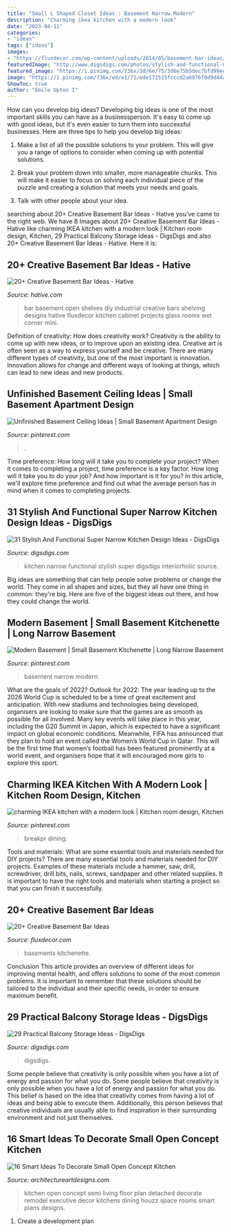 ```yaml
---
title: "Small L Shaped Closet Ideas : Basement Narrow Modern"
description: "Charming ikea kitchen with a modern look"
date: "2023-04-11"
categories:
- "ideas"
tags: ["ideas"]
images:
- "https://fluxdecor.com/wp-content/uploads/2014/05/basement-bar-ideas/9-small-basement-bar.jpg"
featuredImage: "http://www.digsdigs.com/photos/stylish-and-functional-narrow-kitchen-design-ideas-13-554x739.jpg"
featured_image: "https://i.pinimg.com/736x/3d/6e/75/3d6e75b5dec7bfd99ed48c33ed7207c4.jpg"
image: "https://i.pinimg.com/736x/ed/e1/71/ede171515fcccd2a6976f8d9d44a1ac5--ranch-kitchen-remodel-small-l-shaped-kitchens.jpg"
ShowToc: true
author: "Emile Upton I"
---
```



How can you develop big ideas?
Developing big ideas is one of the most important skills you can have as a businessperson. It's easy to come up with good ideas, but it's even easier to turn them into successful businesses. Here are three tips to help you develop big ideas:
1. Make a list of all the possible solutions to your problem. This will give you a range of options to consider when coming up with potential solutions.

2. Break your problem down into smaller, more manageable chunks. This will make it easier to focus on solving each individual piece of the puzzle and creating a solution that meets your needs and goals.

3. Talk with other people about your idea.

	

		
searching about 20+ Creative Basement Bar Ideas - Hative you've came to the right web. We have 8 Images about 20+ Creative Basement Bar Ideas - Hative like charming IKEA kitchen with a modern look | Kitchen room design, Kitchen, 29 Practical Balcony Storage Ideas - DigsDigs and also 20+ Creative Basement Bar Ideas - Hative. Here it is:
		
    
## 20+ Creative Basement Bar Ideas - Hative

<img loading=lazy src="https://hative.com/wp-content/uploads/2014/05/basement-bar-ideas/7-open-basement-bar.jpg" onerror="this.onerror=null;this.src='https://tse2.mm.bing.net/th?id=OIP.OHI6S8lbzLBAljamfQB0KQHaJ4&amp;pid=15.1';" alt="20+ Creative Basement Bar Ideas - Hative">

_Source: hative.com_

>bar basement open shelves diy industrial creative bars shelving designs hative fluxdecor kitchen cabinet projects glass rooms wet corner mini. 

	

Definition of creativity: How does creativity work?
Creativity is the ability to come up with new ideas, or to improve upon an existing idea. Creative art is often seen as a way to express yourself and be creative. There are many different types of creativity, but one of the most important is innovation. Innovation allows for change and different ways of looking at things, which can lead to new ideas and new products.

    
## Unfinished Basement Ceiling Ideas | Small Basement Apartment Design

<img loading=lazy src="https://i.pinimg.com/736x/64/a5/76/64a5769bb764713bb2c58d70374547a1.jpg" onerror="this.onerror=null;this.src='https://tse1.mm.bing.net/th?id=OIP.zqU-tIBoroogJMO3ugub_wHaLG&amp;pid=15.1';" alt="Unfinished Basement Ceiling Ideas | Small Basement Apartment Design">

_Source: pinterest.com_

>. 

	

Time preference: How long will it take you to complete your project?
When it comes to completing a project, time preference is a key factor. How long will it take you to do your job? And how important is it for you? In this article, we'll explore time preference and find out what the average person has in mind when it comes to completing projects.

    
## 31 Stylish And Functional Super Narrow Kitchen Design Ideas - DigsDigs

<img loading=lazy src="http://www.digsdigs.com/photos/stylish-and-functional-narrow-kitchen-design-ideas-13-554x739.jpg" onerror="this.onerror=null;this.src='https://tse2.mm.bing.net/th?id=OIP.9JG__Da9odZR8WePSGb_AgHaJ4&amp;pid=15.1';" alt="31 Stylish And Functional Super Narrow Kitchen Design Ideas - DigsDigs">

_Source: digsdigs.com_

>kitchen narrow functional stylish super digsdigs interiorholic source. 

	

Big ideas are something that can help people solve problems or change the world. They come in all shapes and sizes, but they all have one thing in common: they're big. Here are five of the biggest ideas out there, and how they could change the world.

    
## Modern Basement | Small Basement Kitchenette | Long Narrow Basement

<img loading=lazy src="https://i.pinimg.com/736x/3d/6e/75/3d6e75b5dec7bfd99ed48c33ed7207c4.jpg" onerror="this.onerror=null;this.src='https://tse3.mm.bing.net/th?id=OIP.TRqyo8CHBHEVLMUR1cS9dQHaJ3&amp;pid=15.1';" alt="Modern Basement | Small Basement Kitchenette | Long Narrow Basement">

_Source: pinterest.com_

>basement narrow modern. 

	

What are the goals of 2022?
Outlook for 2022: The year leading up to the 2026 World Cup is scheduled to be a time of great excitement and anticipation. With new stadiums and technologies being developed, organisers are looking to make sure that the games are as smooth as possible for all involved. Many key events will take place in this year, including the G20 Summit in Japan, which is expected to have a significant impact on global economic conditions. Meanwhile, FIFA has announced that they plan to hold an event called the Women’s World Cup in Qatar. This will be the first time that women’s football has been featured prominently at a world event, and organisers hope that it will encouraged more girls to explore this sport.

    
## Charming IKEA Kitchen With A Modern Look | Kitchen Room Design, Kitchen

<img loading=lazy src="https://i.pinimg.com/736x/ed/e1/71/ede171515fcccd2a6976f8d9d44a1ac5--ranch-kitchen-remodel-small-l-shaped-kitchens.jpg" onerror="this.onerror=null;this.src='https://tse4.mm.bing.net/th?id=OIP.I2hwHkbKTs5C-DYpyn3ZWQHaFj&amp;pid=15.1';" alt="charming IKEA kitchen with a modern look | Kitchen room design, Kitchen">

_Source: pinterest.com_

>breakpr dining. 

	

Tools and materials: What are some essential tools and materials needed for DIY projects?
There are many essential tools and materials needed for DIY projects. Examples of these materials include a hammer, saw, drill, screwdriver, drill bits, nails, screws, sandpaper and other related supplies. It is important to have the right tools and materials when starting a project so that you can finish it successfully.

    
## 20+ Creative Basement Bar Ideas

<img loading=lazy src="https://fluxdecor.com/wp-content/uploads/2014/05/basement-bar-ideas/9-small-basement-bar.jpg" onerror="this.onerror=null;this.src='https://tse1.mm.bing.net/th?id=OIP.19PZjY44M4N9-LOTKxJ0WwHaLH&amp;pid=15.1';" alt="20+ Creative Basement Bar Ideas">

_Source: fluxdecor.com_

>basements kitchenette. 

	

Conclusion
This article provides an overview of different ideas for improving mental health, and offers solutions to some of the most common problems. It is important to remember that these solutions should be tailored to the individual and their specific needs, in order to ensure maximum benefit.

    
## 29 Practical Balcony Storage Ideas - DigsDigs

<img loading=lazy src="https://www.digsdigs.com/photos/practical-balcony-storage-ideas-2-554x830.jpg" onerror="this.onerror=null;this.src='https://tse1.mm.bing.net/th?id=OIP.54QSZoy1bkYlDNMmKc6vZAHaLG&amp;pid=15.1';" alt="29 Practical Balcony Storage Ideas - DigsDigs">

_Source: digsdigs.com_

>digsdigs. 

	

Some people believe that creativity is only possible when you have a lot of energy and passion for what you do.
Some people believe that creativity is only possible when you have a lot of energy and passion for what you do. This belief is based on the idea that creativity comes from having a lot of ideas and being able to execute them. Additionally, this person believes that creative individuals are usually able to find inspiration in their surrounding environment and not just themselves.

    
## 16 Smart Ideas To Decorate Small Open Concept Kitchen

<img loading=lazy src="https://www.architectureartdesigns.com/wp-content/uploads/2015/12/113-630x421.jpg" onerror="this.onerror=null;this.src='https://tse2.mm.bing.net/th?id=OIP.ueaji62Zv1PKqWLjVx1UbQHaE8&amp;pid=15.1';" alt="16 Smart Ideas To Decorate Small Open Concept Kitchen">

_Source: architectureartdesigns.com_

>kitchen open concept semi living floor plan detached decorate remodel executive decor kitchens dining houzz space rooms smart plans designs. 

	

1. Create a development plan 

